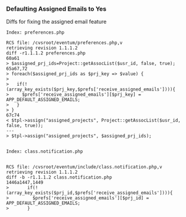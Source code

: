 ### Defaulting Assigned Emails to Yes

Diffs for fixing the assigned email feature

    Index: preferences.php

    RCS file: /cvsroot/eventum/preferences.php,v
    retrieving revision 1.1.1.2
    diff -r1.1.1.2 preferences.php
    60a61
    > $assigned_prj_ids=Project::getAssocList($usr_id, false, true);
    65a67,72
    > foreach($assigned_prj_ids as $prj_key => $value) {
    >
    >   if(!(array_key_exists($prj_key,$prefs['receive_assigned_emails']))){
    >     $prefs['receive_assigned_emails'][$prj_key] = APP_DEFAULT_ASSIGNED_EMAILS;
    >   }
    > }
    67c74
    < $tpl->assign("assigned_projects", Project::getAssocList($usr_id, false, true));
    ---
    > $tpl->assign("assigned_projects", $assigned_prj_ids);


    Index: class.notification.php


    RCS file: /cvsroot/eventum/include/class.notification.php,v
    retrieving revision 1.1.1.2
    diff -b -r1.1.1.2 class.notification.php
    1446a1447,1449
    >       if(!(array_key_exists($prj_id,$prefs['receive_assigned_emails']))){
    >         $prefs['receive_assigned_emails'][$prj_id] = APP_DEFAULT_ASSIGNED_EMAILS;
    >       }